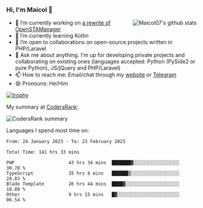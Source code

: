 ### Hi, I'm Maicol 👋
<img align="right" src="https://github-readme-stats.vercel.app/api?username=maicol07&count_private=true&count_private=true&show_icons=true" alt="Maicol07's github stats">

- 🔭 I’m currently working on [a rewrite of OpenSTAManager](https://github.com/Dasc3er/openstamanager/tree/rewrite)
- 🌱 I’m currently learning Kotlin
- 👯 I’m open to collaborations on open-source projects written in PHP/Laravel
- 💬 Ask me about anything. I'm up for developing private projects and collaborating on existing ones (languages accepted: Python (PySide2 or pure Python), JS/jQuery and PHP/Laravel)
- 📫 How to reach me: Email/chat through my [website](https://maicol07.it) or [Telegram](https://telegram.me/maicol07)
- 😄 Pronouns: He/Him

[![trophy](https://github-profile-trophy.vercel.app/?username=maicol07)](https://github.com/ryo-ma/github-profile-trophy)

My summary at [CodersRank](https://codersrank.io):

![CodersRank summary](https://cr-ss-service.azurewebsites.net/api/ScreenShot?widget=summary&username=maicol07&badges=3&show-avatar=true&style=--header-bg-color:%23000;--border-radius:16px)

Languages I spend most time on:
<!--START_SECTION:waka-->

```text
From: 24 January 2023 - To: 23 February 2023

Total Time: 141 hrs 33 mins

PHP                    43 hrs 34 mins  ███████▓░░░░░░░░░░░░░░░░░   30.78 %
TypeScript             35 hrs 8 mins   ██████▒░░░░░░░░░░░░░░░░░░   24.83 %
Blade Template         26 hrs 44 mins  ████▓░░░░░░░░░░░░░░░░░░░░   18.89 %
Other                  9 hrs 15 mins   █▓░░░░░░░░░░░░░░░░░░░░░░░   06.54 %
```

<!--END_SECTION:waka-->
